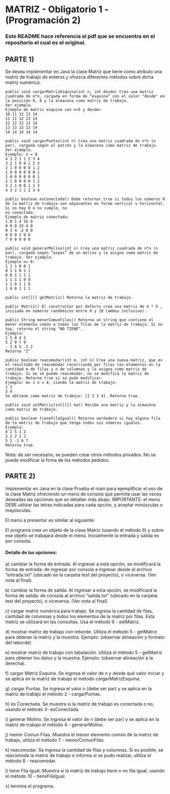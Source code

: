 # MATRIZ - Obligatorio 1  - (Programación 2)

### Este README hace referencia al pdf que se encuentra en el repositorio el cual es el original.

## PARTE 1)

Se desea implementar en Java la clase Matriz que tiene como atributo una matriz de trabajo de enteros y ofrezca diferentes métodos sobre dicha matriz numérica:

```
public void cargarMatrizEsquina(int n, int desde) Crea una matriz cuadrada de n*n, cargada en forma de “esquina” con el valor "desde" en la posición 0, 0 y la almacena como matriz de trabajo.
Ver ejemplo.
Ejemplo de matriz esquina con n=5 y desde=
10 11 12 13 14
11 11 12 13 14
12 12 12 13 14
13 13 13 13 14
14 14 14 14 14
```
```
public void cargarPuntas(int n) Crea una matriz cuadrada de n*n (n par), cargada según el patrón y la almacena como matriz de trabajo. Ver ejemplo.
Ejemplo: n = 8
4 3 2 1 1 2 3 4
3 2 1 0 0 1 2 3
2 1 0 0 0 0 1 2
1 0 0 0 0 0 0 1
1 0 0 0 0 0 0 1
2 1 0 0 0 0 1 2
3 2 1 0 0 1 2 3
4 3 2 1 1 2 3 4
```
```
public boolean esConectada() Debe retornar true si todos los números 0 de la matriz de trabajo son adyacentes en forma vertical u horizontal. Si no hay 0 o no cumple, no
es conectada.
Ejemplo de matriz conectada:
1 0 1 4 56 0
0 0 0 33 4 0
0 3 4 -2 0 0
0 0 0 5 0 6
7 0 0 0 0 0
```
```
public void generarMolino(int n) Crea una matriz cuadrada de n*n (n par), cargada según “aspas” de un molino y la asigna como matriz de trabajo. Ver ejemplo.
Ejemplo n= 6:
1 1 1 0 0 1
0 1 1 0 1 1
0 0 1 1 1 1
1 1 1 1 0 0
1 1 0 1 1 0
1 0 0 1 1 1
```
```
public int[][] getMatriz() Retorna la matriz de trabajo.
```
```
public Matriz() El constructor por defecto crea una matriz de 4 * 5 , iniciada en números randómicos entre 0 y 10 (ambos inclusive).
```
```
public String menorComunFilas() Retorna un string que contiene el menor elemento común a todas las filas de la matriz de trabajo. Si no hay, retorna el string "NO TIENE".
Ejemplo:
1 5 8 4 2
5 2 0 7 9
- 3 8 5 -2 2
Retorna "2"
```
```
public boolean reacomodar(int m, int n) Crea una nueva matriz, que es el resultado de reacomodar recorriendo por filas los elementos en la cantidad m de filas y n de columnas y la asigna como matriz de trabajo. Si no se puede reacomodar, no se modifica la matriz de trabajo. Retorna true si se pudo modificar.
Ejemplo: m= 1 n = 4, siendo la matriz de trabajo:
1 2
3 4
Se obtiene como matriz de trabajo: [1 2 3 4]. Retorna true.
```
```
public void setMatriz(int[][] mat) Recibe una matriz y la almacena como matriz de trabajo.
```
```
public boolean tieneFilaIgual() Retorna verdadero si hay alguna fila de la matriz de trabajo que tenga todos sus números iguales.
Ejemplo:
4 2 5 1 2
2 2 2 2 2
5 2 -1 6 7
Retorna true.
```
Nota: de ser necesario, se pueden crear otros métodos privados. No se puede modificar la firma de los métodos pedidos.

## PARTE 2)

Implementar en Java en la clase Prueba el main para ejemplificar el uso de la clase Matriz ofreciendo un menú de consola que permita usar las veces deseadas las opciones que se detallan más abajo.
IMPORTANTE: el menú DEBE utilizar las letras indicadas para cada opción, y aceptar minúsculas o mayúsculas.

El menú a presentar es similar al siguiente:

El programa crea un objeto de la clase Matriz (usando el método 6) y sobre ese objeto se trabajará desde el menú. Inicialmente la entrada y salida es por consola.

#### Detalle de las opciones:

a) cambiar la forma de entrada. Al ingresar a esta opción, se modificará la forma de entrada: de ingresar por consola a ingresar desde el archivo “entrada.txt” (ubicado en la carpeta test del proyecto), o viceversa. (Ver nota al final).

b) cambiar la forma de salida. Al ingresar a esta opción, se modificará la forma de salida: de consola al archivo “salida.txt” (ubicado en la carpeta test del proyecto), o viceversa. (Ver nota al final).

c) cargar matriz numérica para trabajo. Se ingresa la cantidad de filas, cantidad de columnas y todos los elementos de la matriz por filas. Esta matriz se utilizará en las consultas. Usa el método 9 - setMatriz.

d) mostrar matriz de trabajo con reborde. Utiliza el método 5 - getMatriz para obtener la matriz y la muestra. Ejemplo: (observar alineación y formato del reborde)

e) mostrar matriz de trabajo con tabulación. Utiliza el método 5 - getMatriz para obtener los datos y la muestra. Ejemplo:
(observar alineación a la derecha).

f) cargar Matriz Esquina. Se ingresa el valor de n y desde qué valor iniciar y se aplica en la matriz de trabajo el método cargarMatrizEsquina.

g) cargar Puntas. Se ingresa el valor n (debe ser par) y se aplica en la matriz de trabajo el método 2 - cargarPuntas.

h) es Conectada. Se muestra si la matriz de trabajo es conectada o no, usando el método 3- esConectada.

i) generar Molino. Se ingresa el valor de n (debe ser par) y se aplica en la matriz de trabajo el método 4 - generarMolino.

j) menor Comun Filas. Muestra el menor elemento común de la matriz de trabajo, utiliza el método 7 - menorComunFilas

k) reacomodar. Se ingresa la cantidad de filas y columnas. Si es posible, se reacomoda la matriz de trabajo e informa si se pudo realizar, utiliza el método 8 - reacomodar.

l) tiene Fila Igual. Muestra si la matriz de trabajo tiene o no fila igual, usando el método 10 - tieneFilaIgual.

x) termina el programa.
